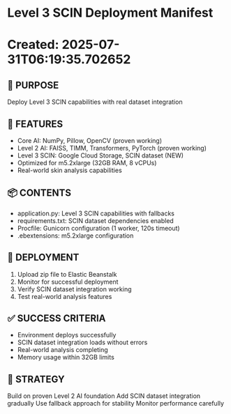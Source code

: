 # Level 3 SCIN Deployment Manifest
# Created: 2025-07-31T06:19:35.702652

## 🎯 PURPOSE
Deploy Level 3 SCIN capabilities with real dataset integration

## 🔧 FEATURES
- Core AI: NumPy, Pillow, OpenCV (proven working)
- Level 2 AI: FAISS, TIMM, Transformers, PyTorch (proven working)
- Level 3 SCIN: Google Cloud Storage, SCIN dataset (NEW)
- Optimized for m5.2xlarge (32GB RAM, 8 vCPUs)
- Real-world skin analysis capabilities

## 📦 CONTENTS
- application.py: Level 3 SCIN capabilities with fallbacks
- requirements.txt: SCIN dataset dependencies enabled
- Procfile: Gunicorn configuration (1 worker, 120s timeout)
- .ebextensions: m5.2xlarge configuration

## 🚀 DEPLOYMENT
1. Upload zip file to Elastic Beanstalk
2. Monitor for successful deployment
3. Verify SCIN dataset integration working
4. Test real-world analysis features

## ✅ SUCCESS CRITERIA
- Environment deploys successfully
- SCIN dataset integration loads without errors
- Real-world analysis completing
- Memory usage within 32GB limits

## 🎯 STRATEGY
Build on proven Level 2 AI foundation
Add SCIN dataset integration gradually
Use fallback approach for stability
Monitor performance carefully
